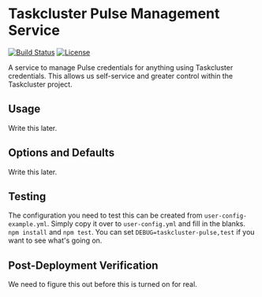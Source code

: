 Taskcluster Pulse Management Service
====================================

[![Build Status](https://travis-ci.org/taskcluster/taskcluster-pulse.svg?branch=master)](https://travis-ci.org/taskcluster/taskcluster-pulse)
[![License](https://img.shields.io/badge/license-MPL%202.0-orange.svg)](http://mozilla.org/MPL/2.0)

A service to manage Pulse credentials for anything using
Taskcluster credentials. This allows us self-service and
greater control within the Taskcluster project.

Usage
-----

Write this later.

Options and Defaults
--------------------

Write this later.

Testing
-------

The configuration you need to test this can be created from `user-config-example.yml`. Simply copy it over to `user-config.yml` and fill in the blanks.
`npm install` and `npm test`. You can set `DEBUG=taskcluster-pulse,test` if you want to see what's going on.

## Post-Deployment Verification

We need to figure this out before this is turned on for real.

